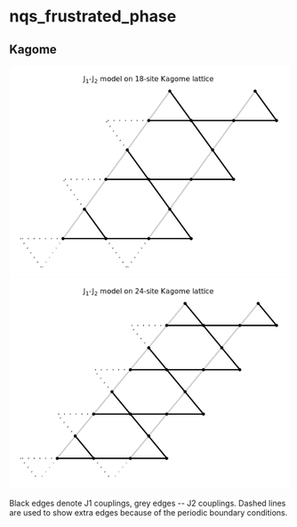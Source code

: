 # nqs_frustrated_phase


## Kagome

![](Kagome/Kagome-18.png)
![](Kagome/Kagome-24.png)

Black edges denote J1 couplings, grey edges -- J2 couplings. Dashed lines are
used to show extra edges because of the periodic boundary conditions.
